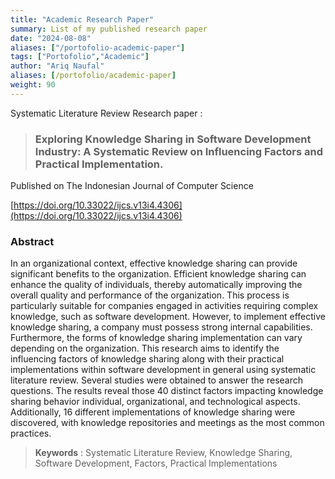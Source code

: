 ```yaml
---
title: "Academic Research Paper"
summary: List of my published research paper
date: "2024-08-08"
aliases: ["/portofolio-academic-paper"]
tags: ["Portofolio","Academic"]
author: "Ariq Naufal"
aliases: [/portofolio/academic-paper]
weight: 90
---
```


Systematic Literature Review Research paper : 
> ### Exploring Knowledge Sharing in Software Development Industry: A Systematic Review on Influencing Factors and Practical Implementation.

Published on The Indonesian Journal of Computer Science

[https://doi.org/10.33022/ijcs.v13i4.4306](https://doi.org/10.33022/ijcs.v13i4.4306)

### Abstract

In an organizational context, effective knowledge sharing can provide significant benefits to the organization. Efficient knowledge sharing can enhance the quality of individuals, thereby automatically improving the overall quality and performance of the organization. This process is particularly suitable for companies engaged in activities requiring complex knowledge, such as software development. However, to implement effective knowledge sharing, a company must possess strong internal capabilities. Furthermore, the forms of knowledge sharing implementation can vary depending on the organization. This research aims to identify the influencing factors of knowledge sharing along with their practical implementations within software development in general using systematic literature review. Several studies were obtained to answer the research questions. The results reveal those 40 distinct factors impacting knowledge sharing behavior individual, organizational, and technological aspects. Additionally, 16 different implementations of knowledge sharing were discovered, with knowledge repositories and meetings as the most common practices.

> **Keywords** : Systematic Literature Review, Knowledge Sharing, Software Development, Factors, Practical Implementations

